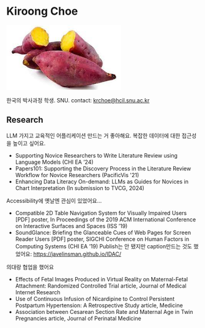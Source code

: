 # Kiroong Choe
![](/spt.jfif)

한국의 박사과정 학생. SNU.
contact: krchoe@hcil.snu.ac.kr

## Research

LLM 가지고 교육적인 어플리케이션 만드는 거 좋아해요. 복잡한 데이터에 대한 접근성을 높이고 싶어요.
- Supporting Novice Researchers to Write Literature Review using Language Models (CHI EA ’24)
- Papers101: Supporting the Discovery Process in the Literature Review Workflow for Novice Researchers (PacificVis '21)
- Enhancing Data Literacy On-demand: LLMs as Guides for Novices in Chart Interpretation (In submission to TVCG, 2024)


Accessibility에 옛날엔 관심이 있었어요...
- Compatible 2D Table Navigation System for Visually Impaired Users [PDF] poster, In Proceedings of the 2019 ACM International Conference on Interactive Surfaces and Spaces (ISS ’19)
- SoundGlance: Briefing the Glanceable Cues of Web Pages for Screen Reader Users [PDF] poster, SIGCHI Conference on Human Factors in Computing Systems (CHI EA ’19)
Publish는 안 됐지만 caption만드는 것도 했었어요: https://javelinsman.github.io/IDAC/

의대랑 협업을 했어요
- Effects of Fetal Images Produced in Virtual Reality on Maternal-Fetal Attachment: Randomized Controlled Trial article, Journal of Medical Internet Research
- Use of Continuous Infusion of Nicardipine to Control Persistent Postpartum Hypertension: A Retrospective Study article, Medicine
- Association between Cesarean Section Rate and Maternal Age in Twin Pregnancies article, Journal of Perinatal Medicine

